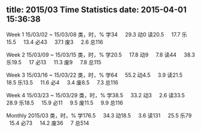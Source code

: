 title: 2015/03 Time Statistics
date: 2015-04-01 15:36:38
---
Week 1
15/03/02 ~ 15/03/08
类，时，%
学34 &nbsp; &nbsp; 29.3
动0
读20.5 &nbsp; &nbsp; 17.7
乐15.5 &nbsp; &nbsp; 13.4
必43 &nbsp; &nbsp; 37.1
废3 &nbsp; &nbsp; 2.6
总116

Week 2
15/03/09 ~ 15/03/15
类，时，%
学20.5 &nbsp; &nbsp; 17.8
动9 &nbsp; &nbsp; 7.8
读44 &nbsp; &nbsp; 38.3
乐19.5 &nbsp; &nbsp; 17
必13 &nbsp; &nbsp; 11.3
废9 &nbsp; &nbsp; 7.8
总115

Week 3
15/03/16 ~ 15/03/22
类，时，%
学64 &nbsp; &nbsp; 55.2
动4.5 &nbsp; &nbsp; 3.9
读21.5 &nbsp; &nbsp; 18.5
乐13.5 &nbsp; &nbsp; 11.6
必4 &nbsp; &nbsp; 3.4
废8.5 &nbsp; &nbsp; 7.3
总116

Week 4
15/03/23 ~ 15/03/29
类，时，%
学38.5 &nbsp; &nbsp; 33.2
动3 &nbsp; &nbsp; 2.6
读33.5 &nbsp; &nbsp; 28.9
乐18.5 &nbsp; &nbsp; 15.9
必11 &nbsp; &nbsp; 9.5
废11.5 &nbsp; &nbsp; 9.9
总116

Monthly
2015/03
类，时，%
学176.5 &nbsp; &nbsp; 34.3
动18.5 &nbsp; &nbsp; 3.6
读131 &nbsp; &nbsp; 25.5
乐79 &nbsp; &nbsp; 15.4
必73 &nbsp; &nbsp; 14.2
废36 &nbsp; &nbsp; 7
总514

